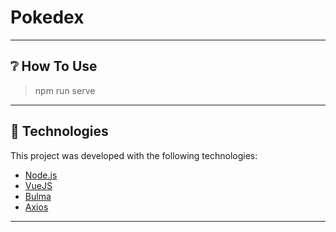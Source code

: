 # Pokedex

---

## ❔ How To Use

> npm run serve

---

## :rocket: Technologies

This project was developed with the following technologies:

- [Node.js](https://nodejs.org/en/) 
- [VueJS](https://github.com/vuejs/vue)
- [Bulma](https://bulma.io/)
- [Axios](https://github.com/axios/axios)

---